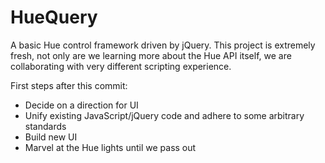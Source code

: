 HueQuery
========

A basic Hue control framework driven by jQuery. This project is extremely fresh, not only are we learning more about the Hue API itself, we are collaborating with very different scripting experience.

First steps after this commit:
* Decide on a direction for UI
* Unify existing JavaScript/jQuery code and adhere to some arbitrary standards
* Build new UI
* Marvel at the Hue lights until we pass out
